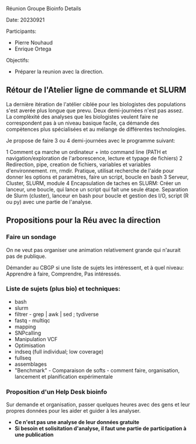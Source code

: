 
Réunion Groupe Bioinfo
Details

Date: 20230921

Participants:

* Pierre Nouhaud
* Enrique Ortega

Objectifs:

* Préparer la reunion avec la direction.


## Rétour de l'Atelier ligne de commande et SLURM

La dernière itération de l'atélier ciblée pour les biologistes des populations s'est averée plus longue que prevu.
Deux demi-journées n'est pas assez.
La complèxité des analyses que les biologistes veulent faire ne correspondent pas à un niveau basique facile, ça démande des compètences plus spécialisées et au mélange de différentes technologies.

Je propose de faire 3 ou 4 demi-journées avec le programme suivant:

1 Comment ça marche un ordinateur + into command line (PATH et navigation/exploration de l'arborescence, lecture et typage de fichiers)
2 Redirection, pipe, creation de fichiers, variables et variables d'environnement. rm, rmdir. Pratique, utilisat recherche de l'aide pour donner les options et paramètres, faire un script, boucle en bash
3 Serveur, Cluster, SLURM, module
4 Encapsulation de taches en SLURM: Créer un lanceur, une boucle, qui lance un script qui fait une seule étape. Separation de Slurm (cluster), lanceur en bash pour boucle et gestion des I/O, script (R ou py) avec une partie de l'analyse.


## Propositions pour la Réu avec la direction

### Faire un sondage

On ne veut pas organiser une animation relativement grande qui n'aurait pas de publique.

Démander au CBGP si une liste de sujets les intéressent, et à quel niveau: Apprendre à faire, Comprendre, Pas intéressés.

### Liste de sujets (plus bio) et techniques:

* bash
* slurm
* filtrer - grep | awk | sed ; tydiverse
* fastq - multiqc
* mapping
* SNPcalling
* Manipulation VCF
* Optimisation
* indseq (full individual; low coverage)
* fullseq
* assemblages
* "Benchmark" - Comparaison de softs - comment faire, organisation, lancement et planification expérimentale

### Proposition d'un Help Desk bioinfo

Sur demande et organisation, passer quelques heures avec des gens et leur propres données pour les aider et guider à les analyser.
* **Ce n'est pas une analyse de leur données gratuite**
* **Si besoin et solisitation d'analyse, il faut une partie de participation à une publication**
